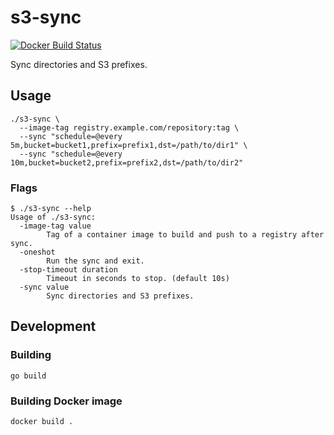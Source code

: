 # s3-sync

[![Docker Build Status](https://img.shields.io/docker/build/kaorimatz/s3-sync.svg?style=flat-square)](https://hub.docker.com/r/kaorimatz/s3-sync)

Sync directories and S3 prefixes.

## Usage

    ./s3-sync \
      --image-tag registry.example.com/repository:tag \
      --sync "schedule=@every 5m,bucket=bucket1,prefix=prefix1,dst=/path/to/dir1" \
      --sync "schedule=@every 10m,bucket=bucket2,prefix=prefix2,dst=/path/to/dir2"

### Flags

    $ ./s3-sync --help
    Usage of ./s3-sync:
      -image-tag value
            Tag of a container image to build and push to a registry after sync.
      -oneshot
            Run the sync and exit.
      -stop-timeout duration
            Timeout in seconds to stop. (default 10s)
      -sync value
            Sync directories and S3 prefixes.

## Development

### Building

    go build

### Building Docker image

    docker build .
